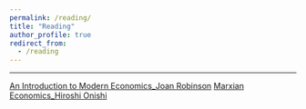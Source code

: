 ```yaml
---
permalink: /reading/
title: "Reading"
author_profile: true
redirect_from: 
  - /reading
---
```


---

[An Introduction to Modern Economics_Joan Robinson]()
[Marxian Economics_Hiroshi Onishi]()
